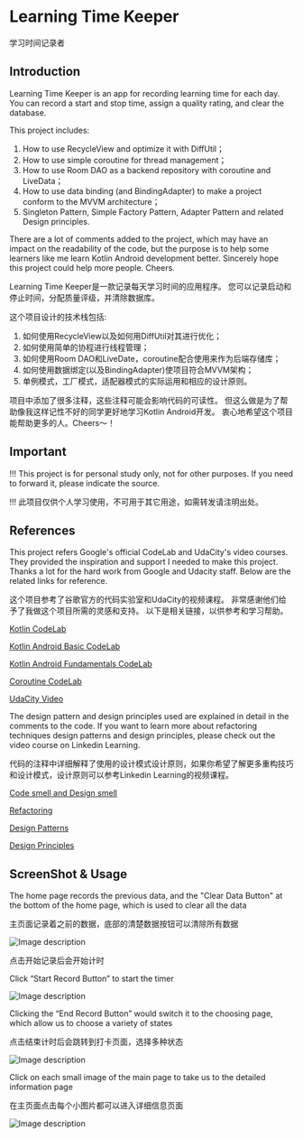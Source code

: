 Learning Time Keeper
====================
学习时间记录者

Introduction
------------
Learning Time Keeper is an app for recording learning time for each day.
You can record a start and stop time, assign a quality rating, and clear the database.

This project includes:
1. How to use RecycleView and optimize it with DiffUtil；
2. How to use simple coroutine for thread management；
3. How to use Room DAO as a backend repository with coroutine and LiveData；
4. How to use data binding (and BindingAdapter) to make a project conform to the MVVM architecture；
5. Singleton Pattern, Simple Factory Pattern, Adapter Pattern and related Design principles.
 
There are a lot of comments added to the project, which may have an impact on the readability of the code, 
but the purpose is to help some learners like me learn Kotlin Android development better. 
Sincerely hope this project could help more people. Cheers.

Learning Time Keeper是一款记录每天学习时间的应用程序。
您可以记录启动和停止时间，分配质量评级，并清除数据库。

这个项目设计的技术栈包括:
1. 如何使用RecycleView以及如何用DiffUtil对其进行优化；
2. 如何使用简单的协程进行线程管理；
3. 如何使用Room DAO和LiveDate，coroutine配合使用来作为后端存储库；
4. 如何使用数据绑定(以及BindingAdapter)使项目符合MVVM架构；
5. 单例模式，工厂模式，适配器模式的实际运用和相应的设计原则。

项目中添加了很多注释，这些注释可能会影响代码的可读性。
但这么做是为了帮助像我这样记性不好的同学更好地学习Kotlin Android开发。
衷心地希望这个项目能帮助更多的人。Cheers～！

Important 
------------
!!! This project is for personal study only, not for other purposes. 
If you need to forward it, please indicate the source.

!!! 此项目仅供个人学习使用，不可用于其它用途，如需转发请注明出处。

References
------------
This project refers Google's official CodeLab and UdaCity's video courses. 
They provided the inspiration and support I needed to make this project.
Thanks a lot for the hard work from Google and Udacity staff. 
Below are the related links for reference.

这个项目参考了谷歌官方的代码实验室和UdaCity的视频课程。
非常感谢他们给予了我做这个项目所需的灵感和支持。
以下是相关链接，以供参考和学习帮助。

[Kotlin CodeLab](https://developer.android.com/codelabs/kotlin-bootcamp-introduction#0)

[Kotlin Android Basic CodeLab](https://developer.android.com/courses/android-basics-kotlin/course)

[Kotlin Android Fundamentals CodeLab](https://developer.android.com/courses/kotlin-android-fundamentals/toc)

[Coroutine CodeLab](https://developer.android.com/codelabs/kotlin-coroutines#0)

[UdaCity Video](https://www.udacity.com/course/developing-android-apps-with-kotlin--ud9012)

The design pattern and design principles used are explained in detail in the comments to the code. 
If you want to learn more about refactoring techniques design patterns and design principles, please check out the video course on Linkedin Learning.

代码的注释中详细解释了使用的设计模式设计原则，如果你希望了解更多重构技巧和设计模式，设计原则可以参考Linkedin Learning的视频课程。

[Code smell and Design smell](https://www.linkedin.com/learning/software-design-code-and-design-smells/vet-class-level-smells?u=57895809)

[Refactoring](https://www.linkedin.com/learning/agile-software-development-refactoring/refactoring-for-better-code?u=57895809)

[Design Patterns](https://www.linkedin.com/learning/programming-foundations-design-patterns-2/don-t-reinvent-the-wheel?u=57895809)

[Design Principles](https://www.linkedin.com/learning/advanced-design-patterns-design-principles/take-your-design-to-the-next-level?u=57895809)

ScreenShot & Usage
------------
The home page records the previous data, and the "Clear Data Button" at the bottom of the home page, which is used to clear all the data

主页面记录着之前的数据，底部的清楚数据按钮可以清除所有数据

![Image description](https://github.com/LiamDai/Learning-Time-Keeper/blob/master/ScreenShot/begining.png)

点击开始记录后会开始计时

Click “Start Record Button” to start the timer

![Image description](https://github.com/LiamDai/Learning-Time-Keeper/blob/master/ScreenShot/afterClickStart.png)

Clicking the “End Record Button” would switch it to the choosing page, which allow us to choose a variety of states

点击结束计时后会跳转到打卡页面，选择多种状态

![Image description](https://github.com/LiamDai/Learning-Time-Keeper/blob/master/ScreenShot/afterClickEnd.png)

Click on each small image of the main page to take us to the detailed information page

在主页面点击每个小图片都可以进入详细信息页面

![Image description](https://github.com/LiamDai/Learning-Time-Keeper/blob/master/ScreenShot/detail.png)



